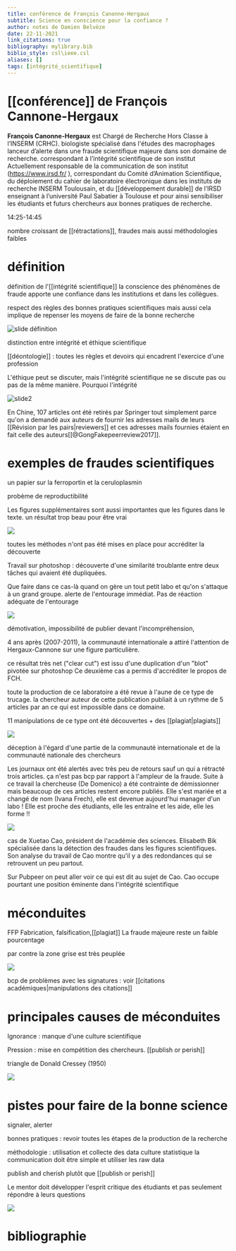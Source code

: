 ```yaml
---
title: conférence de François Canonne-Hergaux
subtitle: Science en conscience pour la confiance ?
author: notes de Damien Belvèze
date: 22-11-2021
link_citations: true
bibliography: mylibrary.bib
biblio_style: csl\ieee.csl
aliases: []
tags: [intégrité_scientifique]
---
```

          

# [[conférence]] de François Cannone-Hergaux

**François Canonne-Hergaux**  est Chargé de Recherche Hors Classe à l’INSERM (CRHC). 
biologiste spécialisé dans l'études des macrophages
lanceur d’alerte dans une fraude scientifique majeure dans son domaine de recherche. correspondant à l’intégrité scientifique de son institut
Actuellement responsable de la communication de son institut (https://www.irsd.fr/ ), correspondant du Comité d’Animation Scientifique, du déploiement du cahier de laboratoire électronique dans les instituts de recherche INSERM Toulousain, et du [[développement durable]] de l’IRSD
enseignant à l’université Paul Sabatier à Toulouse et pour ainsi sensibiliser les étudiants et futurs chercheurs aux bonnes pratiques de recherche.

14:25-14:45

nombre croissant de [[rétractations]], fraudes mais aussi méthodologies faibles

# définition
définition de l'[[intégrité scientifique]]
la conscience des phénomènes de fraude apporte une confiance dans les institutions et dans les collègues. 

respect des règles des bonnes pratiques scientifiques mais aussi cela implique de repenser les moyens de faire de la bonne recherche

![slide définition](hergaux1.png)

distinction entre intégrité et éthique scientifique

[[déontologie]] : toutes les règles et devoirs qui encadrent l'exercice d'une profession

L'éthique peut se discuter, mais l'intégrité scientifique ne se discute pas ou pas de la même manière. Pourquoi l'intégrité

![slide2](hergaux2.png)

En Chine, 107 articles ont été retirés par Springer tout simplement parce qu'on a demandé aux auteurs de fournir les adresses mails de leurs [[Révision par les pairs|reviewers]] et ces adresses mails fournies étaient en fait celle des auteurs[[@GongFakepeerreview2017]]. 

# exemples de fraudes scientifiques
un papier sur la ferroportin et la ceruloplasmin

probème de reproductibilité

Les figures supplémentaires sont aussi importantes que les figures dans le texte. 
un résultat trop beau pour être vrai

![](hergaux3.png)

toutes les méthodes n'ont pas été mises en place pour accréditer la découverte

Travail sur photoshop : découverte d'une similarité troublante entre deux tâches qui avaient été dupliquées. 

Que faire dans ce cas-là quand on gère un tout petit labo et qu'on s'attaque à un grand groupe. 
alerte de l'entourage immédiat. Pas de réaction adéquate de l'entourage

![](hergaux4.png)

démotivation, impossibilité de publier devant l'incompréhension, 

4 ans après (2007-2011), la communauté internationale a attiré l'attention de Hergaux-Cannone sur une figure particulière. 

ce résultat très net ("clear cut") est issu d'une duplication d'un "blot" pivotée sur photoshop
Ce deuxième cas a permis d'accréditer le propos de FCH. 

toute la production de ce laboratoire a été revue à l'aune de ce type de trucage. 
la chercheur auteur de cette publication publiait à un rythme de 5 articles par an ce qui est impossible dans ce domaine. 

11 manipulations de ce type ont été découvertes + des [[plagiat|plagiats]]

![](hergaux5.png)

déception à l'égard d'une partie de la communauté internationale et de la communauté nationale des chercheurs

Les journaux ont été alertés avec très peu de retours sauf un qui a rétracté trois articles. ça n'est pas bcp par rapport à l'ampleur de la fraude.
Suite à ce travail la chercheuse (De Domenico) a été contrainte de démissionner mais beaucoup de ces articles restent encore publiés.
Elle s'est mariée et a changé de nom (Ivana Frech), elle est devenue aujourd'hui manager d'un labo !
Elle est proche des étudiants, elle les entraîne et les aide, elle les forme !!

![](hergaux6.png)

cas de Xuetao Cao, président de l'académie des sciences. 
Elisabeth Bik spécialisée dans la détection des fraudes dans les figures scientifiques. 
Son analyse du travail de Cao montre qu'il y a des redondances qui se retrouvent un peu partout. 

Sur Pubpeer on peut aller voir ce qui est dit au sujet de Cao. Cao occupe pourtant une position éminente dans l'intégrité scientifique 

# méconduites

FFP Fabrication, falsification,[[plagiat]]
La fraude majeure reste un faible pourcentage

par contre la zone grise est très peuplée

![](hergaux7.png)

bcp de problèmes avec les signatures : voir [[citations académiques|manipulations des citations]]

# principales causes de méconduites

Ignorance : manque d'une culture scientifique

Pression : mise en compétition des chercheurs. [[publish or perish]]

triangle de Donald Cressey (1950)

![](hergaux8.png)


# pistes pour faire de la bonne science

signaler, alerter

bonnes pratiques : revoir toutes les étapes de la production de la recherche

méthodologie : utilisation et collecte des data
culture statistique
la communication doit être simple et utiliser les raw data

publish and cherish plutôt que [[publish or perish]]

Le mentor doit développer l'esprit critique des étudiants et pas seulement répondre à leurs questions

![](hergaux9.png)



# bibliographie

